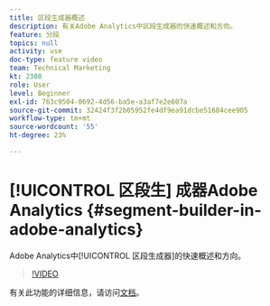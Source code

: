 ```yaml
---
title: 区段生成器概述
description: 有关Adobe Analytics中区段生成器的快速概述和方向。
feature: 分段
topics: null
activity: use
doc-type: feature video
team: Technical Marketing
kt: 2300
role: User
level: Beginner
exl-id: 763c9504-0692-4d56-ba5e-a3af7e2e607a
source-git-commit: 32424f3f2b05952fe4df9ea91dcbe51684cee905
workflow-type: tm+mt
source-wordcount: '55'
ht-degree: 23%

---
```


# [!UICONTROL 区段生] 成器Adobe Analytics {#segment-builder-in-adobe-analytics}

Adobe Analytics中[!UICONTROL 区段生成器]的快速概述和方向。

>[!VIDEO](https://video.tv.adobe.com/v/25404/?quality=12)

有关此功能的详细信息，请访问[文档](https://marketing.adobe.com/resources/help/en_US/analytics/segment/index.html?f=seg_build_ui)。
